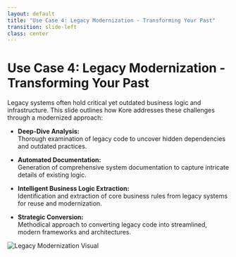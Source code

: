 ```yaml
---
layout: default
title: "Use Case 4: Legacy Modernization - Transforming Your Past"
transition: slide-left
class: center
---
```


# Use Case 4: Legacy Modernization - Transforming Your Past

Legacy systems often hold critical yet outdated business logic and infrastructure. This slide outlines how Kore addresses these challenges through a modernized approach:

- **Deep-Dive Analysis:**  
  Thorough examination of legacy code to uncover hidden dependencies and outdated practices.
  
- **Automated Documentation:**  
  Generation of comprehensive system documentation to capture intricate details of existing logic.
  
- **Intelligent Business Logic Extraction:**  
  Identification and extraction of core business rules from legacy systems for reuse and modernization.
  
- **Strategic Conversion:**  
  Methodical approach to converting legacy code into streamlined, modern frameworks and architectures.

![Legacy Modernization Visual](/static/images/legacy-modernization.png)


<!-- 
Speaker Notes:
In this slide, we focus on the transformation of legacy systems. The content emphasizes:
1. A deep-dive analysis of outdated software to identify potential areas for modernization.
2. Automated documentation to reduce manual labor and improve the accuracy of system information.
3. Intelligent extraction of business logic to preserve essential functionalities during the modernization process.
4. A strategic conversion roadmap that transitions legacy code to sustainable, modern solutions.

The visual below contrasts outdated code snippets with modern, clean code examples to demonstrate the transformative power of Kore's approach. This contrast helps illustrate the benefits and challenges involved in modernizing legacy systems.
-->

